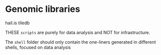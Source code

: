 # Genomic libraries
hail.is
tiledb

THESE `scripts` are purely for data analysis and NOT for infrastructure.

The `shell` folder should only contain the one-liners generated in different shells, focused on data analysis
